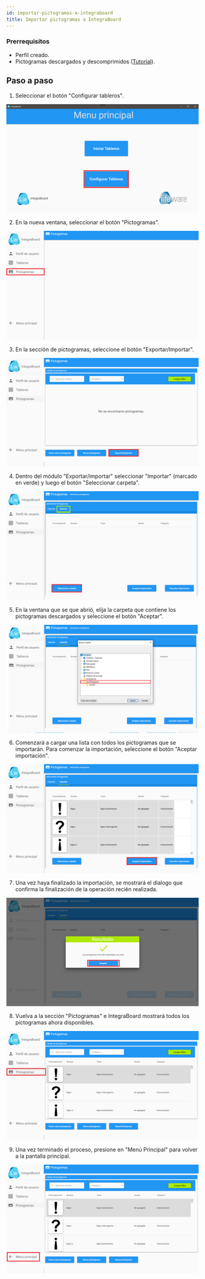 ```yaml
---
id: importar-pictogramas-a-integraboard
title: Importar pictogramas a IntegraBoard 
---
```


### Prerrequisitos

- Perfil creado.
- Pictogramas descargados y descomprimidos ([Tutorial]).


## Paso a paso

1. Seleccionar el botón "Configurar tableros".

<div style={{textAlign: 'center'}}>

![Screenshot](./img/importar-pictogramas/1.png)

</div>

2. En la nueva ventana, seleccionar el botón "Pictogramas".

<div style={{textAlign: 'center'}}>

![Screenshot](./img/importar-pictogramas/2.png)

</div>

3. En la sección de pictogramas, seleccione el botón "Exportar/Importar".

<div style={{textAlign: 'center'}}>

![Screenshot](./img/importar-pictogramas/3.png)

</div>

4. Dentro del módulo "Exportar/importar" seleccionar "Importar" (marcado en verde) y luego el botón "Seleccionar carpeta".

<div style={{textAlign: 'center'}}>

![Screenshot](./img/importar-pictogramas/4.png)

</div>

5. En la ventana que se que abrió, elija la carpeta que contiene los pictogramas descargados y seleccione el botón "Aceptar".

<div style={{textAlign: 'center'}}>

![Screenshot](./img/importar-pictogramas/paso5.png)

</div>

6. Comenzará a cargar una lista con todos los pictogramas que se importarán. Para comenzar la importación, seleccione el botón "Aceptar importación".

<div style={{textAlign: 'center'}}>

![Screenshot](./img/importar-pictogramas/6.png)

</div>

7. Una vez haya finalizado la importación, se mostrará el dialogo que confirma la finalización de la operación recién realizada.

<div style={{textAlign: 'center'}}>

![Screenshot](./img/importar-pictogramas/7.png)

</div>

8. Vuelva a la sección "Pictogramas" e IntegraBoard mostrará todos los pictogramas ahora disponibles.

<div style={{textAlign: 'center'}}>

![Screenshot](./img/importar-pictogramas/8.png)

</div>

9. Una vez terminado el proceso, presione en "Menú Principal" para volver a la pantalla principal.

<div style={{textAlign: 'center'}}>

![Screenshot](./img/importar-pictogramas/9.png)

</div>

[Tutorial]: ./descargar-y-descomprimir-pictogramas.md 